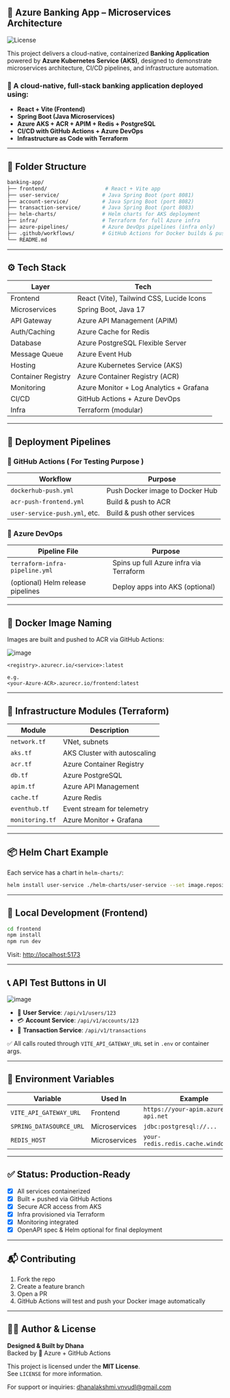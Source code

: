 ## 🏦 Azure Banking App – Microservices Architecture
![License](https://img.shields.io/badge/License-MIT-yellow)

This project delivers a cloud-native, containerized **Banking Application** powered by **Azure Kubernetes Service (AKS)**, designed to demonstrate microservices architecture, CI/CD pipelines, and infrastructure automation.
### 🚀 A cloud-native, full-stack banking application deployed using:
- **React + Vite (Frontend)**
- **Spring Boot (Java Microservices)**
- **Azure AKS + ACR + APIM + Redis + PostgreSQL**
- **CI/CD with GitHub Actions + Azure DevOps**
- **Infrastructure as Code with Terraform**

---

## 📁 Folder Structure

```bash
banking-app/
├── frontend/                   # React + Vite app
├── user-service/              # Java Spring Boot (port 8081)
├── account-service/           # Java Spring Boot (port 8082)
├── transaction-service/       # Java Spring Boot (port 8083)
├── helm-charts/               # Helm charts for AKS deployment
├── infra/                     # Terraform for full Azure infra
├── azure-pipelines/           # Azure DevOps pipelines (infra only)
├── .github/workflows/         # GitHub Actions for Docker builds & pushes
└── README.md
```

---

## ⚙️ Tech Stack

| Layer             | Tech                                   |
|-------------------|----------------------------------------|
| Frontend          | React (Vite), Tailwind CSS, Lucide Icons |
| Microservices     | Spring Boot, Java 17                   |
| API Gateway       | Azure API Management (APIM)            |
| Auth/Caching      | Azure Cache for Redis                  |
| Database          | Azure PostgreSQL Flexible Server       |
| Message Queue     | Azure Event Hub                        |
| Hosting           | Azure Kubernetes Service (AKS)         |
| Container Registry| Azure Container Registry (ACR)         |
| Monitoring        | Azure Monitor + Log Analytics + Grafana|
| CI/CD             | GitHub Actions + Azure DevOps          |
| Infra             | Terraform (modular)                    |

---

## 🔁 Deployment Pipelines

### 🧪 GitHub Actions ( For Testing Purpose )
| Workflow                          | Purpose                     |
|----------------------------------|-----------------------------|
| `dockerhub-push.yml`             | Push Docker image to Docker Hub |
| `acr-push-frontend.yml`          | Build & push to ACR         |
| `user-service-push.yml`, etc.    | Build & push other services |

### 🔧 Azure DevOps
| Pipeline File                    | Purpose                          |
|----------------------------------|----------------------------------|
| `terraform-infra-pipeline.yml`   | Spins up full Azure infra via Terraform |
| (optional) Helm release pipelines| Deploy apps into AKS (optional)  |

---

## 🚢 Docker Image Naming

Images are built and pushed to ACR via GitHub Actions:

![image](https://github.com/user-attachments/assets/c574874a-76e1-42f7-800d-647c57038f2e)


```
<registry>.azurecr.io/<service>:latest

e.g.
<your-Azure-ACR>.azurecr.io/frontend:latest
```

---

## 🧱 Infrastructure Modules (Terraform)

| Module         | Description                         |
|----------------|-------------------------------------|
| `network.tf`   | VNet, subnets                       |
| `aks.tf`       | AKS Cluster with autoscaling        |
| `acr.tf`       | Azure Container Registry            |
| `db.tf`        | Azure PostgreSQL                    |
| `apim.tf`      | Azure API Management                |
| `cache.tf`     | Azure Redis                         |
| `eventhub.tf`  | Event stream for telemetry          |
| `monitoring.tf`| Azure Monitor + Grafana             |

---

## 📦 Helm Chart Example

Each service has a chart in `helm-charts/`:
```bash
helm install user-service ./helm-charts/user-service --set image.repository=<acr-url>/user-service
```

---

## 🧪 Local Development (Frontend)

```bash
cd frontend
npm install
npm run dev
```

Visit: [http://localhost:5173](http://localhost:5173)

---

## 📞 API Test Buttons in UI

![image](https://github.com/user-attachments/assets/758452a0-df1c-46aa-ba24-fb1802396cc0)


- 👤 **User Service**: `/api/v1/users/123`
- 💳 **Account Service**: `/api/v1/accounts/123`
- 🚀 **Transaction Service**: `/api/v1/transactions`

✅ All calls routed through `VITE_API_GATEWAY_URL` set in `.env` or container args.

---

## 📄 Environment Variables

| Variable              | Used In        | Example                           |
|------------------------|----------------|------------------------------------|
| `VITE_API_GATEWAY_URL` | Frontend        | `https://your-apim.azure-api.net` |
| `SPRING_DATASOURCE_URL`| Microservices   | `jdbc:postgresql://...`           |
| `REDIS_HOST`           | Microservices   | `your-redis.redis.cache.windows.net` |

---

## ✅ Status: Production-Ready

- [x] All services containerized
- [x] Built + pushed via GitHub Actions
- [x] Secure ACR access from AKS
- [x] Infra provisioned via Terraform
- [x] Monitoring integrated
- [x] OpenAPI spec & Helm optional for final deployment

---

## 📬 Contributing

1. Fork the repo
2. Create a feature branch
3. Open a PR
4. GitHub Actions will test and push your Docker image automatically

---

## 👨‍💻 Author & License

**Designed & Built by Dhana**  
Backed by 💙 Azure + GitHub Actions

This project is licensed under the **MIT License**.  
See `LICENSE` for more information.

For support or inquiries: [dhanalakshmi.vnvudl@gmail.com](mailto:dhanalakshmi.vnvudl@gmail.com)
